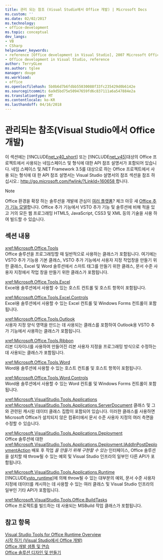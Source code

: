 ```yaml
---
title: 관리 되는 참조 (Visual Studio에서 Office 개발) | Microsoft Docs
ms.custom: ''
ms.date: 02/02/2017
ms.technology:
- office-development
ms.topic: conceptual
dev_langs:
- VB
- CSharp
helpviewer_keywords:
- reference [Office development in Visual Studio], 2007 Microsoft Office system
- Office development in Visual Studio, reference
author: TerryGLee
ms.author: tglee
manager: douge
ms.workload:
- office
ms.openlocfilehash: 5b0b6d7b6fdbb55030088f33fc235429d0b6142e
ms.sourcegitcommit: 6a9d5bd75e50947659fd6c837111a6a547884e2a
ms.translationtype: MT
ms.contentlocale: ko-KR
ms.lasthandoff: 04/16/2018
---
```

# <a name="managed-reference-office-development-in-visual-studio"></a>관리되는 참조(Visual Studio에서 Office 개발)
  이 섹션에는 [!INCLUDE[net_v40_short](../sharepoint/includes/net-v40-short-md.md)] 또는 [!INCLUDE[net_v45](../vsto/includes/net-v45-md.md)]대상의 Office 프로젝트에서 사용되는 네임스페이스 및 형식에 대한 API 참조 설명서가 포함되어 있습니다. 네임 스페이스 및.NET Framework 3.5를 대상으로 하는 Office 프로젝트에서 사용 되는 형식에 대 한 API 참조 설명서는 Visual Studio 설명서의 참조 섹션을 참조 하십시오.: [ http://go.microsoft.com/fwlink/?LinkId=160658 ](http://go.microsoft.com/fwlink/?LinkId=160658)합니다.  
  
> [!NOTE]  
>  Office 환경을 확장 하는 솔루션을 개발에 관심이 [여러 플랫폼](https://dev.office.com/add-in-availability)? 체크 아웃 새 [Office 추가 기능 모델](https://dev.office.com/docs/add-ins/overview/office-add-ins)합니다. Office 추가 기능에서 VSTO 추가 기능 및 솔루션에 비해 적을 있고 거의 모든 웹 프로그래밍 HTML5, JavaScript, CSS3 및 XML 등의 기술을 사용 하 여 빌드할 수 있습니다.  
  
## <a name="in-this-section"></a>섹션 내용  
 <xref:Microsoft.Office.Tools>  
 Office 솔루션을 프로그래밍할 때 일반적으로 사용하는 클래스가 포함됩니다. 여기에는 VSTO 추가 기능용 기본 클래스, VSTO 추가 기능에서 사용자 지정 작업창을 만들기 위한 클래스, Excel 및 Word 솔루션에서 스마트 태그를 만들기 위한 클래스, 문서 수준 사용자 지정에서 작업 창을 만들기 위한 클래스가 포함됩니다.  
  
 <xref:Microsoft.Office.Tools.Excel>  
 Excel용 솔루션에서 사용할 수 있는 호스트 컨트롤 및 호스트 항목이 포함됩니다.  
  
 <xref:Microsoft.Office.Tools.Excel.Controls>  
 Excel용 솔루션에서 사용할 수 있는 Excel 컨트롤 및 Windows Forms 컨트롤이 포함됩니다.  
  
 <xref:Microsoft.Office.Tools.Outlook>  
 사용자 지정 양식 영역을 만드는 데 사용되는 클래스를 포함하여 Outlook용 VSTO 추가 기능에서 사용하는 클래스가 포함됩니다.  
  
 <xref:Microsoft.Office.Tools.Ribbon>  
 리본 디자이너를 사용하여 만들어진 리본 사용자 지정을 프로그래밍 방식으로 수정하는 데 사용되는 클래스가 포함됩니다.  
  
 <xref:Microsoft.Office.Tools.Word>  
 Word용 솔루션에 사용할 수 있는 호스트 컨트롤 및 호스트 항목이 포함됩니다.  
  
 <xref:Microsoft.Office.Tools.Word.Controls>  
 Word용 솔루션에서 사용할 수 있는 Word 컨트롤 및 Windows Forms 컨트롤이 포함됩니다.  
  
 <xref:Microsoft.VisualStudio.Tools.Applications>  
 <xref:Microsoft.VisualStudio.Tools.Applications.ServerDocument> 클래스 및 그와 관련된 캐시된 데이터 클래스 집합이 포함되어 있습니다. 이러한 클래스를 사용하면 Microsoft Office가 설치되지 않은 컴퓨터에서 문서 수준 사용자 지정의 여러 측면을 수정할 수 있습니다.  
  
 <xref:Microsoft.VisualStudio.Tools.Applications.Deployment>  
 Office 솔루션에 대한 <xref:Microsoft.VisualStudio.Tools.Applications.Deployment.IAddInPostDeploymentAction> 배포 후 작업 *을 만들기 위해 구현할 수 있는* 인터페이스, Office 솔루션을 설치할 때 throw될 수 있는 예외 및 Visual Studio 인프라의 일부인 다른 API가 포함됩니다.  
  
 <xref:Microsoft.VisualStudio.Tools.Applications.Runtime>  
 [!INCLUDE[vsto_runtime](../vsto/includes/vsto-runtime-md.md)]에 의해 throw될 수 있는 대부분의 예외, 문서 수준 사용자 지정에 데이터를 캐시하는 데 사용할 수 있는 여러 클래스 및 Visual Studio 인프라의 일부인 기타 API가 포함됩니다.  
  
 <xref:Microsoft.VisualStudio.Tools.Office.BuildTasks>  
 Office 프로젝트를 빌드하는 데 사용되는 MSBuild 작업 클래스가 포함됩니다.  
  
## <a name="see-also"></a>참고 항목  
 [Visual Studio Tools for Office Runtime Overview](../vsto/visual-studio-tools-for-office-runtime-overview.md)   
 [시작 하기 &#40;Visual Studio에서 Office 개발&#41;](../vsto/getting-started-office-development-in-visual-studio.md)   
 [Office 개발 샘플 및 연습](../vsto/office-development-samples-and-walkthroughs.md)   
 [Office 솔루션 디자인 및 만들기](../vsto/designing-and-creating-office-solutions.md)  
  
  